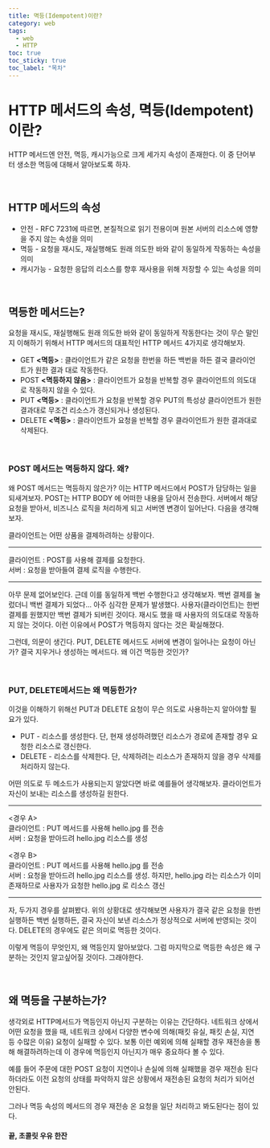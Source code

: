 ```yaml
---
title: 멱등(Idempotent)이란?
category: web
tags:
  - web
  - HTTP
toc: true
toc_sticky: true
toc_label: "목차"
---
```


# HTTP 메서드의 속성, 멱등(Idempotent)이란?

HTTP 메서드엔 안전, 멱등, 캐시가능으로 크게 세가지 속성이 존재한다. 이 중 단어부터 생소한 멱등에 대해서 알아보도록 하자.

<br>

## HTTP 메서드의 속성

- 안전 - RFC 7231에 따르면, 본질적으로 읽기 전용이며 원본 서버의 리소스에 영향을 주지 않는 속성을 의미
- 멱등 - 요청을 재시도, 재실행해도 원래 의도한 바와 같이 동일하게 작동하는 속성을 의미
- 캐시가능 - 요청한 응답의 리소스를 향후 재사용을 위해 저장할 수 있는 속성을 의미

<br>

## 멱등한 메서드는?

요청을 재시도, 재실행해도 원래 의도한 바와 같이 동일하게 작동한다는 것이 무슨 말인지 이해하기 위해서 HTTP 메서드의 대표적인 HTTP 메서드 4가지로 생각해보자.

- GET **<멱등>** : 클라이언트가 같은 요청을 한번을 하든 백번을 하든 결국 클라이언트가 원한 결과 대로 작동한다.
- POST **<멱등하지 않음>** : 클라이언트가 요청을 반복할 경우 클라이언트의 의도대로 작동하지 않을 수 있다.
- PUT **<멱등>** : 클라이언트가 요청을 반복할 경우 PUT의 특성상 클라이언트가 원한 결과대로 무조건 리소스가 갱신되거나 생성된다.
- DELETE **<멱등>** : 클라이언트가 요청을 반복할 경우 클라이언트가 원한 결과대로 삭제된다.

<br>

### POST 메서드는 멱등하지 않다. 왜?

왜 POST 메서드는 멱등하지 않은가? 이는 HTTP 메서드에서 POST가 담당하는 일을 되새겨보자. POST는 HTTP BODY 에 어떠한 내용을 담아서 전송한다. 서버에서 해당 요청을 받아서, 비즈니스 로직을 처리하게 되고 서버엔 변경이 일어난다. 다음을 생각해보자.

클라이언트는 어떤 상품을 결제하려하는 상황이다.

---

클라이언트 : POST를 사용해 결제를 요청한다.<br>
서버 : 요청을 받아들여 결제 로직을 수행한다.

---

아무 문제 없어보인다. 근데 이를 동일하게 백번 수행한다고 생각해보자. 백번 결제를 눌렀더니 백번 결제가 되었다... 아주 심각한 문제가 발생했다. 사용자(클라이언트)는 한번 결제를 원했지만 백번 결제가 되버린 것이다. 재시도 했을 때 사용자의 의도대로 작동하지 않는 것이다. 이런 이유에서 POST가 멱등하지 않다는 것은 확실해졌다.

그런데, 의문이 생긴다. PUT, DELETE 메서드도 서버에 변경이 일어나는 요청이 아닌가? 결국 지우거나 생성하는 메서드다. 왜 이건 멱등한 것인가?

<br>

### PUT, DELETE메서드는 왜 멱등한가?

이것을 이해하기 위해선 PUT과 DELETE 요청이 무슨 의도로 사용하는지 알아야할 필요가 있다.

- PUT - 리소스를 생성한다. 단, 현재 생성하려했던 리소스가 경로에 존재할 경우 요청한 리소스로 갱신한다.
- DELETE - 리소스를 삭제한다. 단, 삭제하려는 리소스가 존재하지 않을 경우 삭제를 처리하지 않는다.

어떤 의도로 두 메소드가 사용되는지 알았다면 바로 예를들어 생각해보자. 클라이언트가 자신이 보내는 리소스를 생성하길 원한다.

---

\<경우 A\><br>
클라이언트 : PUT 메서드를 사용해 hello.jpg 를 전송<br>
서버 : 요청을 받아드려 hello.jpg 리소스를 생성<br>

\<경우 B\><br>
클라이언트 : PUT 메서드를 사용해 hello.jpg 를 전송  
서버 : 요청을 받아드려 hello.jpg 리소스를 생성. 하지만, hello.jpg 라는 리소스가 이미 존재하므로 사용자가 요청한 hello.jpg 로 리소스 갱신

---

자, 두가지 경우를 살펴봤다. 위의 상황대로 생각해보면 사용자가 결국 같은 요청을 한번 실행하든 백번 실행하든, 결국 자신이 보낸 리소스가 정상적으로 서버에 반영되는 것이다. DELETE의 경우에도 같은 의미로 멱등한 것이다.

이렇게 멱등이 무엇인지, 왜 멱등인지 알아보았다. 그럼 마지막으로 멱등한 속성은 왜 구분하는 것인지 알고싶어질 것이다. 그래야한다.

<br>

## 왜 멱등을 구분하는가?

생각외로 HTTP메서드가 멱등인지 아닌지 구분하는 이유는 간단하다. 네트워크 상에서 어떤 요청을 했을 때, 네트워크 상에서 다양한 변수에 의해(패킷 유실, 패킷 손실, 지연 등 수많은 이유) 요청이 실패할 수 있다. 보통 이런 예외에 의해 실패할 경우 재전송을 통해 해결하려하는데 이 경우에 멱등인지 아닌지가 매우 중요하다 볼 수 있다.

예를 들어 주문에 대한 POST 요청이 지연이나 손실에 의해 실패했을 경우 재전송 된다 하더라도 이전 요청의 상태를 파악하지 않은 상황에서 재전송된 요청의 처리가 되어선 안된다.

그러나 멱등 속성의 메서드의 경우 재전송 온 요청을 일단 처리하고 봐도된다는 점이 있다.

#### 끝, 초콜릿 우유 한잔
